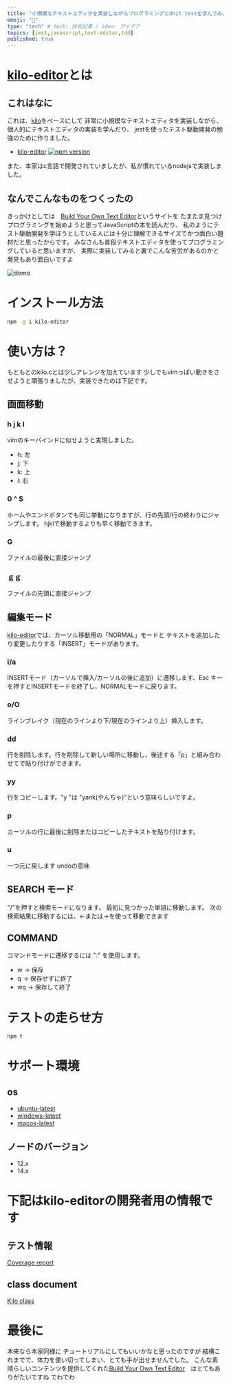 ```yaml
---
title: "小規模なテキストエディタを実装しながらプログラミングとUnit testを学んでみよう"
emoji: "🎃"
type: "tech" # tech: 技術記事 / idea: アイデア
topics: [jest,javascript,text-editor,tdd]
published: true
---
```



# [kilo-editor](https://github.com/freddiefujiwara/kilo-editor)とは
## これはなに
これは、[kilo](https://github.com/snaptoken/kilo-src)をベースにして
非常に小規模なテキストエディタを実装しながら、個人的にテキストエディタの実装を学んだり、
jestを使ったテスト駆動開発の勉強のために作りました。

- [kilo-editor](https://www.npmjs.com/package/kilo-editor)  [![npm version](https://badge.fury.io/js/kilo-editor.svg)](https://badge.fury.io/js/kilo-editor)

また、本家はc言語で開発されていましたが、私が慣れているnodejsで実装しました。

## なんでこんなものをつくったの
きっかけとしては　[Build Your Own Text Editor](https://viewsourcecode.org/snaptoken/kilo/)というサイトを
たまたま見つけ
プログラミングを始めようと思ってJavaScriptの本を読んだり、
私のようにテスト駆動開発を学ぼうとしている人には十分に理解できるサイズでかつ面白い題材だと思ったからです。
みなさんも普段テキストエディタを使ってプログラミングしていると思いますが、
実際に実装してみると裏でこんな苦労があるのかと発見もあり面白いですよ

![demo](https://freddiefujiwara.com/kilo-editor/images/kilo-editor-demo.gif)


# インストール方法
```bash
npm -g i kilo-editor
```

# 使い方は？
もともとのkilo.cとは少しアレンジを加えています
少しでもvimっぽい動きをさせようと頑張りましたが、実装できたのは下記です。

## 画面移動
### h j k l
vimのキーバインドに似せようと実現しました。
- h: 左
- j: 下
- k: 上
- l: 右

### 0 ^ $
ホームやエンドボタンでも同じ挙動になりますが、行の先頭/行の終わりにジャンプします。
hjklで移動するよりも早く移動できます。

### G
ファイルの最後に直接ジャンプ

### ｇｇ
ファイルの先頭に直接ジャンプ

## 編集モード
[kilo-editor](https://github.com/freddiefujiwara/kilo-editor)では、カーソル移動用の「NORMAL」モードと
テキストを追加したり変更したりする「INSERT」モードがあります。

### i/a
INSERTモード（カーソルで挿入/カーソルの後に追加）に遷移します、Esc キーを押すとINSERTモードを終了し、NORMALモードに戻ります。

### o/O
ラインブレイク（現在のラインより下/現在のラインより上）挿入します。

### dd
行を削除します。行を削除して新しい場所に移動し、後述する「p」と組み合わせてで貼り付けができます。

### yy
行をコピーします。"y "は "yank(やんちゃ)"という意味らしいですよ。

### p 
カーソルの行に最後に削除またはコピーしたテキストを貼り付けます。

### u 
一つ元に戻します undoの意味

## SEARCH モード
"/"を押すと検索モードになります。
最初に見つかった単語に移動します。
次の検索結果に移動するには、<-または->を使って移動できます

## COMMAND
コマンドモードに遷移するには ":" を使用します。
- w -> 保存
- q -> 保存せずに終了
- wq -> 保存して終了 

# テストの走らせ方
```bash
npm t
```

# サポート環境
## os
- [ubuntu-latest](https://github.com/actions/virtual-environments#available-environments)
- [windows-latest](https://github.com/actions/virtual-environments#available-environments)
- [macos-latest](https://github.com/actions/virtual-environments#available-environments)
## ノードのバージョン
- 12.x
- 14.x

# 下記はkilo-editorの開発者用の情報です
## テスト情報
[Coverage report](https://freddiefujiwara.com/kilo-editor/coverage/lcov-report/)

## class document
[Kilo class](https://freddiefujiwara.com/kilo-editor/out/Kilo.html)

# 最後に
本来なら本家同様に
チュートリアルにしてもいいかなと思ったのですが
結構これまでで、体力を使い切ってしまい、とても手が出せませんでした。
こんな素晴らしいコンテンツを提供してくれた[Build Your Own Text Editor](https://viewsourcecode.org/snaptoken/kilo/)　はとてもありがたいですね
でわでわ
